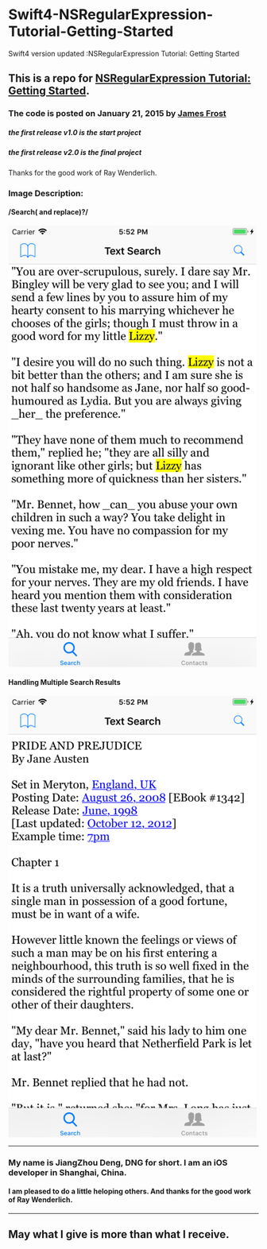 
# Swift4-NSRegularExpression-Tutorial-Getting-Started
Swift4 version updated :NSRegularExpression Tutorial: Getting Started


## This is a repo for [NSRegularExpression Tutorial: Getting Started](https://www.raywenderlich.com/86205/nsregularexpression-swift-tutorial).

### The code is posted on  January 21, 2015 by [James Frost](http://jamesfrost.co.uk)


##### the first release v1.0 is the start project

##### the first release v2.0 is the final project


Thanks for the good work of Ray Wenderlich.




### Image Description:

#### /Search( and replace)?/

<img src="img/newOne.png">

#### Handling Multiple Search Results

<img src="img/newTwo.png">

<hr>


### My name is JiangZhou Deng, DNG for short. I am an iOS developer in Shanghai, China.

#### I am pleased to do a little heloping others. And thanks for the good work of Ray Wenderlich.


<hr>

## May what I give is more than what I receive.

